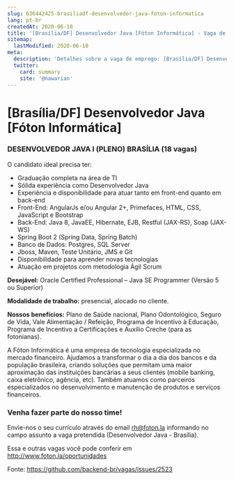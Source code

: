 ```yaml
---
slug: 636442425-brasiliadf-desenvolvedor-java-foton-informatica
lang: pt-br
createdAt: 2020-06-10
title: '[Brasília/DF] Desenvolvedor Java [Fóton Informática] - Vaga de Emprego'
sitemap:
  lastModified: 2020-06-10
meta:
  description: 'Detalhes sobre a vaga de emprego: [Brasília/DF] Desenvolvedor Java [Fóton Informática]'
  twitter:
    card: summary
    site: '@nawarian'
---
```


# [Brasília/DF] Desenvolvedor Java [Fóton Informática]

### DESENVOLVEDOR JAVA I (PLENO)  BRASÍLIA (18 vagas)

O candidato ideal precisa ter:
- Graduação completa na área de TI
- Sólida experiência como Desenvolvedor Java
- Experiência e disponibilidade para atuar tanto em front-end quanto em back-end
- Front-End: AngularJs e/ou Angular 2+, Primefaces, HTML, CSS, JavaScript e Bootstrap
- Back-End: Java 8, JavaEE, Hibernate, EJB, Restful (JAX-RS), Soap (JAX-WS)
- Spring Boot 2 (Spring Data, Spring Batch)
- Banco de Dados: Postgres, SQL Server
- Jboss, Maven, Teste Unitário, JMS e Git
- Disponibilidade para aprender novas tecnologias
- Atuação em projetos com metodologia Ágil Scrum


**Desejável:** Oracle Certified Professional – Java SE Programmer (Versão 5 ou Superior)

**Modalidade de trabalho:** presencial, alocado no cliente.

**Nossos benefícios:** Plano de Saúde nacional, Plano Odontológico, Seguro de Vida, Vale Alimentação / Refeição, Programa de Incentivo à Educação, Programa de Incentivo a Certificações e Auxílio Creche (para as fotonianas).

A Fóton Informática é uma empresa de tecnologia especializada no mercado financeiro. Ajudamos a transformar o dia a dia dos bancos e da população brasileira, criando soluções que permitam uma maior aproximação das instituições bancárias a seus clientes (mobile banking, caixa eletrônico, agência, etc). Também atuamos como parceiros especializados no desenvolvimento e manutenção de produtos e serviços financeiros.

### Venha fazer parte do nosso time!
Envie-nos o seu currículo através do email rh@foton.la informando no campo assunto a vaga pretendida (Desenvolvedor Java - Brasília). 

Essa e outras vagas você pode conferir em http://www.foton.la/oportunidades

Fonte: https://github.com/backend-br/vagas/issues/2523